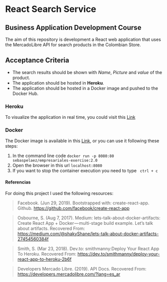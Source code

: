 # React Search Service

## Business Application Development Course

The aim of this repository is development a React web application that uses the MercadoLibre API for search products in the Colombian Store.

## Acceptance Criteria

* The search results should be shown with _Name_, _Picture_ and _value_ of the product.
* The application should be hosted in **Heroku**.
* The application should be hosted in a Docker image and pushed to the Docker Hub.

### Heroku

To visualize the application in real time, you could visit this [Link](https://guarded-coast-62236.herokuapp.com/)

### Docker

The Docker image is available in this [Link](https://hub.docker.com/r/sebaspelaez/empresariales-exercise), or you can use it following these steps:

1. In the command line code
```docker run -p 8080:80 sebaspelaez/empresariales-exercise:2.0```
2. Open the browser in this url 
``` localhost:8080 ```
3. If you want to stop the container execution you need to type
``` ctrl + c```


#### Referencias

For doing this project I used the following resources:

> Facebook. (Jun 29, 2019). Bootstrapped with: create-react-app. Github. https://github.com/facebook/create-react-app

> Osbourne, S. (Aug 7, 2017). Medium: lets-talk-about-docker-artifacts: Create React App + Docker — multi-stage build example. Let’s talk about artifacts. Recovered From: https://medium.com/@shakyShane/lets-talk-about-docker-artifacts-27454560384f

> Smith, S. (Mar 23, 2018). Dev.to: smithmanny:Deploy Your React App To Heroku. Recovered From: https://dev.to/smithmanny/deploy-your-react-app-to-heroku-2b6f

> Developers Mercado Libre. (2019). API Docs. Recovered From: https://developers.mercadolibre.com/?lang=es_ar
